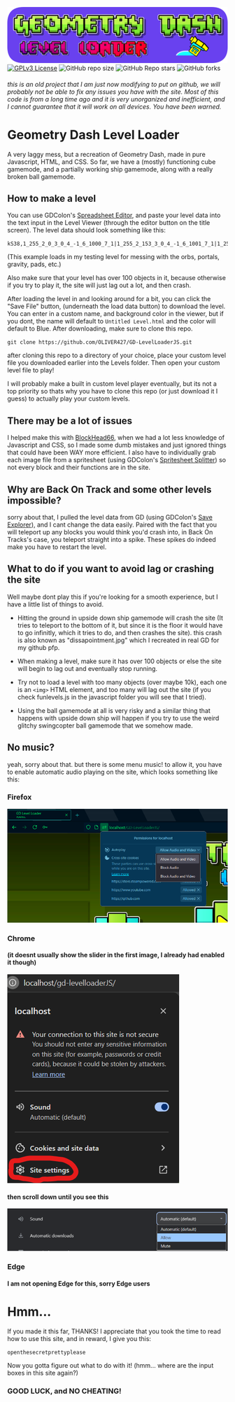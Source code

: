 ![Main Logo for GD Level Loader](readme-imgs/LogoBanner.png)
[![GPLv3 License](https://img.shields.io/badge/License-GPL%20v3-yellow.svg)](https://www.gnu.org/licenses/gpl-3.0.en.html)
![GitHub repo size](https://img.shields.io/github/repo-size/OLIVER427/GD-LevelLoaderJS)
![GitHub Repo stars](https://img.shields.io/github/stars/OLIVER427/GD-LevelLoaderJS)
![GitHub forks](https://img.shields.io/github/forks/OLIVER427/GD-LevelLoaderJS)
###### this is an old project that I am just now modifying to put on github, we will probably not be able to fix any issues you have with the site. Most of this code is from a long time ago and it is very unorganized and inefficient, and I cannot guarantee that it will work on all devices. You have been warned.

# Geometry Dash Level Loader

A very laggy mess, but a recreation of Geometry Dash, made in pure Javascript, HTML, and CSS. So far, we have a (mostly) functioning cube gamemode, and a partially working ship gamemode, along with a really broken ball gamemode.

## How to make a level
You can use GDColon's [Spreadsheet Editor](https://gdcolon.com/gdsheet), and paste your level data into the text input in the Level Viewer (through the editor button on the title screen). The level data should look something like this:

```
kS38,1_255_2_0_3_0_4_-1_6_1000_7_1|1_255_2_153_3_0_4_-1_6_1001_7_1|1_255_2_255_3_0_4_-1_6_1009_7_1|1_255_2_255_3_255_4_-1_6_1004_7_1|1_255_2_255_3_255_4_-1_6_1002_7_1|,kA13,0,kA15,0,kA16,0,kA14,,kA6,5,kA7,7,kA17,1,kA18,0,kS39,0,kA2,0,kA3,0,kA8,0,kA4,0,kA9,0,kA10,0,kA11,0;1,1,2,19845,3,1305;1,1,2,19875,3,1305;1,1,2,19905,3,1305;1,1,2,19935,3,1305;1,1,2,19965,3,1305;1,1,2,19995,3,1305;1,1,2,20025,3,1305;1,1,2,20055,3,1305;1,1,2,20085,3,1305;1,1,2,20115,3,1305;1,1,2,20145,3,1305;1,1,2,20175,3,1305;1,1,2,19845,3,1275;1,1,2,19875,3,1275;1,1,2,19905,3,1275;1,1,2,19935,3,1275;1,1,2,19965,3,1275;1,1,2,19995,3,1275;1,1,2,20025,3,1275;1,1,2,20055,3,1275;1,1,2,20085,3,1275;1,1,2,20115,3,1275;1,1,2,20145,3,1275;1,1,2,20175,3,1275;1,1,2,19845,3,1245;1,1,2,19875,3,1245;1,1,2,19905,3,1245;1,1,2,19935,3,1245;1,1,2,19965,3,1245;1,1,2,19995,3,1245;1,1,2,20025,3,1245;1,1,2,20055,3,1245;1,1,2,20085,3,1245;1,1,2,20115,3,1245;1,1,2,20145,3,1245;1,1,2,20175,3,1245;1,1,2,19845,3,1215;1,1,2,19875,3,1215;1,1,2,19905,3,1215;1,1,2,19935,3,1215;1,1,2,19965,3,1215;1,1,2,19995,3,1215;1,1,2,20025,3,1215;1,1,2,20055,3,1215;1,1,2,20085,3,1215;1,1,2,20115,3,1215;1,1,2,20145,3,1215;1,1,2,20175,3,1215;1,1,2,19845,3,1185;1,1,2,19875,3,1185;1,1,2,19905,3,1185;1,1,2,19935,3,1185;1,1,2,19965,3,1185;1,1,2,19995,3,1185;1,1,2,20025,3,1185;1,1,2,20055,3,1185;1,1,2,20085,3,1185;1,1,2,20115,3,1185;1,1,2,20145,3,1185;1,1,2,20175,3,1185;1,1,2,19845,3,1155;1,1,2,19875,3,1155;1,1,2,19905,3,1155;1,1,2,19935,3,1155;1,1,2,19965,3,1155;1,1,2,19995,3,1155;1,1,2,20025,3,1155;1,1,2,20055,3,1155;1,1,2,20085,3,1155;1,1,2,20115,3,1155;1,1,2,20145,3,1155;1,1,2,20175,3,1155;1,1,2,19845,3,1125;1,1,2,19875,3,1125;1,1,2,19905,3,1125;1,1,2,19935,3,1125;1,1,2,19965,3,1125;1,1,2,19995,3,1125;1,1,2,20025,3,1125;1,1,2,20055,3,1125;1,1,2,20085,3,1125;1,1,2,20115,3,1125;1,1,2,20145,3,1125;1,1,2,20175,3,1125;1,1,2,19845,3,1095;1,1,2,19875,3,1095;1,1,2,19905,3,1095;1,1,2,19935,3,1095;1,1,2,19965,3,1095;1,1,2,19995,3,1095;1,1,2,20025,3,1095;1,1,2,20055,3,1095;1,1,2,20085,3,1095;1,1,2,20115,3,1095;1,1,2,20145,3,1095;1,1,2,20175,3,1095;1,1,2,19845,3,1065;1,1,2,19875,3,1065;1,1,2,19905,3,1065;1,1,2,19935,3,1065;1,1,2,19965,3,1065;1,1,2,19995,3,1065;1,1,2,20025,3,1065;1,1,2,20055,3,1065;1,1,2,20085,3,1065;1,1,2,20115,3,1065;1,1,2,20145,3,1065;1,1,2,20175,3,1065;1,1,2,19845,3,1035;1,1,2,19875,3,1035;1,1,2,19905,3,1035;1,1,2,19935,3,1035;1,1,2,19965,3,1035;1,1,2,19995,3,1035;1,1,2,20025,3,1035;1,1,2,20055,3,1035;1,1,2,20085,3,1035;1,1,2,20115,3,1035;1,1,2,20145,3,1035;1,1,2,20175,3,1035;1,1,2,19845,3,1005;1,1,2,19875,3,1005;1,1,2,19905,3,1005;1,1,2,19935,3,1005;1,1,2,19965,3,1005;1,1,2,19995,3,1005;1,1,2,20025,3,1005;1,1,2,20055,3,1005;1,1,2,20085,3,1005;1,1,2,20115,3,1005;1,1,2,20145,3,1005;1,1,2,20175,3,1005;1,1,2,19845,3,975;1,1,2,19875,3,975;1,1,2,19905,3,975;1,1,2,19935,3,975;1,1,2,19965,3,975;1,1,2,19995,3,975;1,1,2,20025,3,975;1,1,2,20055,3,975;1,1,2,20085,3,975;1,1,2,20115,3,975;1,1,2,20145,3,975;1,1,2,20175,3,975;1,1,2,495,3,465;1,1,2,525,3,465;1,1,2,555,3,465;1,1,2,585,3,465;1,1,2,615,3,465;1,1,2,645,3,465;1,1,2,675,3,465;1,1,2,705,3,465;1,1,2,735,3,465;1,1,2,765,3,465;1,1,2,795,3,465;1,1,2,825,3,465;1,1,2,855,3,465;1,1,2,885,3,465;1,1,2,915,3,465;1,1,2,945,3,465;1,1,2,975,3,465;1,1,2,1005,3,465;1,1,2,1035,3,465;1,1,2,1065,3,465;1,1,2,1095,3,465;1,1,2,1125,3,465;1,1,2,1155,3,465;1,1,2,1185,3,465;1,1,2,1215,3,465;1,1,2,1245,3,465;1,1,2,1275,3,465;1,1,2,1305,3,465;1,1,2,1335,3,465;1,1,2,1365,3,465;1,1,2,1395,3,465;1,1,2,1425,3,465;1,1,2,1455,3,465;1,1,2,1485,3,465;1,1,2,1515,3,465;1,1,2,1545,3,465;1,1,2,1575,3,465;1,1,2,1605,3,465;1,1,2,1635,3,465;1,1,2,1665,3,465;1,1,2,1695,3,465;1,1,2,1725,3,465;1,1,2,1755,3,465;1,1,2,1785,3,465;1,1,2,1815,3,465;1,1,2,1845,3,465;1,1,2,1875,3,465;1,1,2,1905,3,465;1,1,2,1935,3,465;1,1,2,1965,3,465;1,1,2,1995,3,465;1,1,2,2025,3,465;1,1,2,2055,3,465;1,1,2,2085,3,465;1,1,2,2115,3,465;1,1,2,2145,3,465;1,1,2,2175,3,465;1,1,2,2205,3,465;1,1,2,2235,3,465;1,1,2,2265,3,465;1,1,2,2295,3,465;1,1,2,2325,3,465;1,1,2,2355,3,465;1,1,2,2385,3,465;1,1,2,2415,3,465;1,1,2,2445,3,465;1,1,2,2475,3,465;1,1,2,2505,3,465;1,1,2,2535,3,465;1,1,2,2565,3,465;1,1,2,2595,3,465;1,1,2,2625,3,465;1,1,2,2655,3,465;1,1,2,2685,3,465;1,1,2,2715,3,465;1,1,2,2745,3,465;1,1,2,2775,3,465;1,1,2,2805,3,465;1,1,2,2835,3,465;1,1,2,2865,3,465;1,1,2,2895,3,465;1,1,2,2925,3,465;1,1,2,2955,3,465;1,1,2,2985,3,465;1,1,2,3015,3,465;1,1,2,3045,3,465;1,1,2,3075,3,465;1,1,2,3105,3,465;1,1,2,3135,3,465;1,1,2,3165,3,465;1,1,2,3195,3,465;1,1,2,3225,3,465;1,1,2,3255,3,465;1,1,2,3285,3,465;1,1,2,3315,3,465;1,1,2,3345,3,465;1,1,2,3375,3,465;1,1,2,3405,3,465;1,1,2,3435,3,465;1,1,2,3465,3,465;1,1,2,3495,3,465;1,1,2,3525,3,465;1,1,2,3555,3,465;1,1,2,3585,3,465;1,1,2,3615,3,465;1,1,2,495,3,435;1,1,2,525,3,435;1,1,2,555,3,435;1,1,2,585,3,435;1,1,2,615,3,435;1,1,2,645,3,435;1,1,2,675,3,435;1,1,2,705,3,435;1,1,2,735,3,435;1,1,2,765,3,435;1,1,2,795,3,435;1,1,2,825,3,435;1,1,2,855,3,435;1,1,2,885,3,435;1,1,2,915,3,435;1,1,2,945,3,435;1,1,2,975,3,435;1,1,2,1005,3,435;1,1,2,1035,3,435;1,1,2,1065,3,435;1,1,2,1095,3,435;1,1,2,1125,3,435;1,1,2,1155,3,435;1,1,2,1185,3,435;1,1,2,1215,3,435;1,1,2,1245,3,435;1,1,2,1275,3,435;1,1,2,1305,3,435;1,1,2,1335,3,435;1,1,2,1365,3,435;1,1,2,1395,3,435;1,1,2,1425,3,435;1,1,2,1455,3,435;1,1,2,1485,3,435;1,1,2,1515,3,435;1,1,2,1545,3,435;1,1,2,1575,3,435;1,1,2,1605,3,435;1,1,2,1635,3,435;1,1,2,1665,3,435;1,1,2,1695,3,435;1,1,2,1725,3,435;1,1,2,1755,3,435;1,1,2,1785,3,435;1,1,2,1815,3,435;1,1,2,1845,3,435;1,1,2,1875,3,435;1,1,2,1905,3,435;1,1,2,1935,3,435;1,1,2,1965,3,435;1,1,2,1995,3,435;1,1,2,2025,3,435;1,1,2,2055,3,435;1,1,2,2085,3,435;1,1,2,2115,3,435;1,1,2,2145,3,435;1,1,2,2175,3,435;1,1,2,2205,3,435;1,1,2,2235,3,435;1,1,2,2265,3,435;1,1,2,2295,3,435;1,1,2,2325,3,435;1,1,2,2355,3,435;1,1,2,2385,3,435;1,1,2,2415,3,435;1,1,2,2445,3,435;1,1,2,2475,3,435;1,1,2,2505,3,435;1,1,2,2535,3,435;1,1,2,2565,3,435;1,1,2,2595,3,435;1,1,2,2625,3,435;1,1,2,2655,3,435;1,1,2,2685,3,435;1,1,2,2715,3,435;1,1,2,2745,3,435;1,1,2,2775,3,435;1,1,2,2805,3,435;1,1,2,2835,3,435;1,1,2,2865,3,435;1,1,2,2895,3,435;1,1,2,2925,3,435;1,1,2,2955,3,435;1,1,2,2985,3,435;1,1,2,3015,3,435;1,1,2,3045,3,435;1,1,2,3075,3,435;1,1,2,3105,3,435;1,1,2,3135,3,435;1,1,2,3165,3,435;1,1,2,3195,3,435;1,1,2,3225,3,435;1,1,2,3255,3,435;1,1,2,3285,3,435;1,1,2,3315,3,435;1,1,2,3345,3,435;1,1,2,3375,3,435;1,1,2,3405,3,435;1,1,2,3435,3,435;1,1,2,3465,3,435;1,1,2,3495,3,435;1,1,2,3525,3,435;1,1,2,3555,3,435;1,1,2,3585,3,435;1,1,2,3615,3,435;1,10,2,825,3,375;1,8,2,1275,3,405,6,180;1,8,2,1575,3,405,6,180;1,67,2,2265,3,418,6,180;1,1,2,19875,3,345;1,1,2,20025,3,345;1,1,2,20145,3,345;1,36,2,855,3,315;1,1,2,19875,3,315;1,1,2,20025,3,315;1,10,2,3675,3,255;1,1,2,19875,3,285;1,1,2,20025,3,285;1,1,2,20145,3,285;1,1,2,19875,3,255;1,1,2,20025,3,255;1,1,2,20145,3,255;1,1,2,19875,3,225;1,1,2,20025,3,225;1,1,2,20145,3,225;1,1,2,19875,3,195;1,1,2,20025,3,195;1,1,2,20145,3,195;1,11,2,495,3,135;1,1329,2,765,3,165;1,1329,2,1005,3,165;1,1329,2,1335,3,165;1,1,2,19875,3,165;1,1,2,19905,3,165;1,1,2,19935,3,165;1,1,2,19965,3,165;1,1,2,19995,3,165;1,1,2,20025,3,165;1,1,2,20145,3,165;1,1,2,19875,3,135;1,1,2,20025,3,135;1,1,2,20145,3,135;1,1,2,19875,3,105;1,1,2,20025,3,105;1,1,2,20145,3,105;1,1,2,285,3,75;1,1,2,315,3,75;1,1,2,345,3,75;1,1,2,375,3,75;1,1,2,405,3,75;1,1,2,435,3,75;1,1,2,465,3,75;1,13,2,495,3,45;1,47,2,2325,3,45;1,1,2,19875,3,75;1,1,2,20025,3,75;1,1,2,20145,3,75;1,36,2,225,3,45;1,1333,2,1935,3,45;1,141,2,2085,3,45;1,84,2,2235,3,45;1,1,2,19875,3,45;1,1,2,20025,3,45;1,1,2,20145,3,45;1,35,2,855,3,2;1,1332,2,1185,3,2;1,140,2,1515,3,2;1,67,2,1725,3,2;1,1,2,19875,3,15;1,1,2,20025,3,15;1,1,2,20145,3,15;
```
(This example loads in my testing level for messing with the orbs, portals, gravity, pads, etc.)

Also make sure that your level has over 100 objects in it, because otherwise if you try to play it, the site will just lag out a lot, and then crash.

After loading the level in and looking around for a bit, you can click the "Save File" button, (underneath the load data button) to download the level. You can enter in a custom name, and background color in the viewer, but if you dont, the name will default to ```Untitled Level.html``` and the color will default to Blue. After downloading, make sure to clone this repo.
```
git clone https://github.com/OLIVER427/GD-LevelLoaderJS.git
```
after cloning this repo to a directory of your choice, place your custom level file you downloaded earlier into the Levels folder. Then open your custom level file to play!

I will probably make a built in custom level player eventually, but its not a top priority so thats why you have to clone this repo (or just download it I guess) to actually play your custom levels. 

## There may be a lot of issues
I helped make this with [BlockHead66](https://github.com/Blockhead66), when we had a lot less knowledge of Javascript and CSS, so I made some dumb mistakes and just ignored things that could have been WAY more efficient. I also have to individually grab each image file from a spritesheet (using GDColon's [Spritesheet Splitter](https://gdcolon.com/gdsplitter/)) so not every block and their functions are in the site.

## Why are Back On Track and some other levels impossible?
sorry about that, I pulled the level data from GD (using GDColon's [Save Explorer](https://gdcolon.com/gdsave/)), and I cant change the data easily. Paired with the fact that you will teleport up any blocks you would think you'd crash into, in Back On Tracks's case, you teleport straight into a spike. These spikes do indeed make you have to restart the level.

## What to do if you want to avoid lag or crashing the site
Well maybe dont play this if you're looking for a smooth experience, but I have a little list of things to avoid.

- Hitting the ground in upside down ship gamemode will crash the site (It tries to teleport to the bottom of it, but since it is the floor it would have to go infinitly, which it tries to do, and then crashes the site). this crash is also known as "dissapointment.jpg" which I recreated in real GD for my github pfp.

- When making a level, make sure it has over 100 objects or else the site will begin to lag out and eventually stop running.

- Try not to load a level with too many objects (over maybe 10k), each one is an ``` <img> ``` HTML element, and too many will lag out the site (if you check funlevels.js in the javascript folder you will see that I tried).

- Using the ball gamemode at all is very risky and a similar thing that happens with upside down ship will happen if you try to use the weird glitchy swingcopter ball gamemode that we somehow made.

## No music?

yeah, sorry about that. but there is some menu music! to allow it, you have to enable automatic audio playing on the site, which looks something like this:

### Firefox

![Enable Audio on Firefox](readme-imgs/audiofirefox.png)

### Chrome
#### (it doesnt usually show the slider in the first image, I already had enabled it though)

![Enable Audio on Chrome](readme-imgs/audiochrome1.png)
#### then scroll down until you see this
![Enable Audio on Chrome](readme-imgs/audiochrome2.png)

### Edge

#### I am not opening Edge for this, sorry Edge users

# Hmm...


If you made it this far, THANKS! I appreciate that you took the time to read how to use this site, and in reward, I give you this:
```
openthesecretprettyplease
```
Now you gotta figure out what to do with it! (hmm... where are the input boxes in this site again?)
### GOOD LUCK, and NO CHEATING!